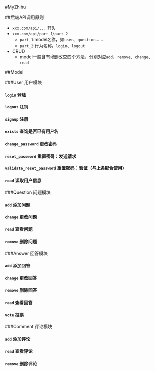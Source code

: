 #MyZhihu 

##后端API调用原则
- `xxx.com/api/...` 开头
- `xxx.com/api/part_1/part_2`
    * `part_1`:model名称，如`user`、`question`……
    * `part_2`:行为名称，`login`、`logout`
- CRUD
    * model一般含有增删改查四个方法，分别对应`add`、`remove`、`change`、`read`


##Model

###User 用户模块
#### `login` 登陆
#### `logout` 注销
#### `signup` 注册
#### `exists` 查询是否已有用户名
#### `change_password` 更改密码
#### `reset_password` 重置密码：发送请求
#### `validate_reset_password` 重置密码：验证（与上条配合使用）
#### `read` 读取用户信息

###Question 问题模块
#### `add` 添加问题
#### `change` 更改问题
#### `read` 查看问题
#### `remove` 删除问题

###Answer 回答模块
#### `add` 添加回答
#### `change` 更改回答
#### `remove` 删除回答
#### `read` 查看回答
#### `vote` 投票

###Comment 评论模块
#### `add` 添加评论
#### `read` 查看评论
#### `remove` 删除评论